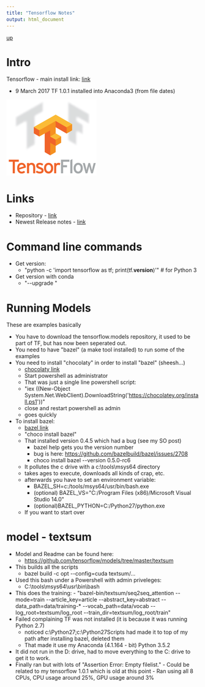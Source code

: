 ```yaml
---
title: "Tensorflow Notes"
output: html_document
---
```

[up](https://mikewise2718.github.io/markdowndocs/)

# Intro
Tensorflow - main install link: [link](https://www.tensorflow.org/install/)
 - 9 March 2017 TF 1.0.1 installed into Anaconda3 (from file dates)


![TensorFlow logo](tflogo.png)

# Links
 - Repository - [link](https://github.com/tensorflow)
 - Newest Release notes - [link](https://github.com/tensorflow/tensorflow/blob/master/RELEASE.md)

# Command line commands
 - Get version:
   - "python -c 'import tensorflow as tf; print(tf.__version__)'"  # for Python 3
 - Get version with conda 
    - "--upgrade "


# Running Models 
These are examples basically
- You have to download the tensorflow.models repository, it used to be part of TF, but has now been seperated out.
- You need to have "bazel" (a make tool installed) to run some of the examples
- You need to install "chocolaty" in order to install "bazel" (sheesh...)
   - [chocolaty link](https://chocolatey.org/)
   - Start powershell as administrator
   - That was just a single line powershell script:
   - "iex ((New-Object System.Net.WebClient).DownloadString('https://chocolatey.org/install.ps1'))"
   - close and restart powershell as admin
   - goes quickly
- To install bazel:
   - [bazel link](https://bazel.build/versions/master/docs/install-windows.html)
   - "choco install bazel"
   - That installed version 0.4.5 which had a bug (see my SO post)
       - bazel help gets you the version number
       - bug is here: https://github.com/bazelbuild/bazel/issues/2708
       - choco install bazel --version 0.5.0-rc6
   - It pollutes the c drive with a c:\tools\msys64 directory
   - takes ages to execute, downloads all kinds of crap, etc.
   - afterwards you have to set an environment variable:
      - BAZEL_SH=c:/tools/msys64/usr/bin/bash.exe
      - (optional) BAZEL_VS="C:/Program Files (x86)/Microsoft Visual Studio 14.0"
      - (optional)BAZEL_PYTHON=C:/Python27/python.exe
    - If you want to start over 

# model - textsum
   - Model and Readme can be found here:
       -  https://github.com/tensorflow/models/tree/master/textsum
   - This builds all the scripts
        - bazel build -c opt --config=cuda textsum/...
   - Used this bash under a Powershell with admin priveleges:
        - C:\tools\msys64\usr\bin\bash
   - This does the training: 
          - "bazel-bin/textsum/seq2seq_attention --mode=train --article_key=article --abstract_key=abstract --data_path=data/training-* --vocab_path=data/vocab  --log_root=textsum/log_root --train_dir=textsum/log_root/train"
   - Failed complaining TF was not installed (it is because it was running Python 2.7)
      - noticed c:\Python27;c:\Python27Scripts had made it to top of my path after installing bazel, deleted them
      - That made it use my Anaconda (4.1.164 - bit) Python 3.5.2
   - It did not run in the D: drive, had to move everything to the C: drive to get it to work.
   - Finally ran but with lots of "Assertion Error: Empty filelist."
          - Could be related to my tensorflow 1.0.1 which is old at this point
          - Ran using all 8 CPUs, CPU usage around 25%, GPU usage around 3%

